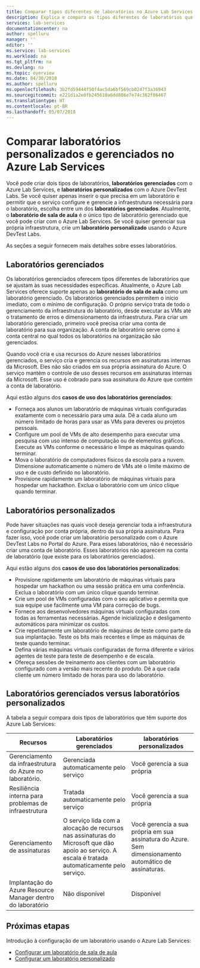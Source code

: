```yaml
---
title: Comparar tipos diferentes de laboratórios no Azure Lab Services | Microsoft Docs
description: Explica e compara os tipos diferentes de laboratórios que você pode criar usando o Azure Lab Services (conhecido antes como DevTest Labs).
services: lab-services
documentationcenter: na
author: spelluru
manager: ''
editor: ''
ms.service: lab-services
ms.workload: na
ms.tgt_pltfrm: na
ms.devlang: na
ms.topic: overview
ms.date: 04/30/2018
ms.author: spelluru
ms.openlocfilehash: 3b2fd59444f50f4ac5da6bf569cb0247f3a36943
ms.sourcegitcommit: e221d1a2e0fb245610a6dd886e7e74c362f06467
ms.translationtype: HT
ms.contentlocale: pt-BR
ms.lasthandoff: 05/07/2018
---
```

# <a name="compare-managed-and-custom-labs-in-azure-lab-services"></a>Comparar laboratórios personalizados e gerenciados no Azure Lab Services
Você pode criar dois tipos de laboratórios, **laboratórios gerenciados** com o Azure Lab Services, e **laboratórios personalizados** com o Azure DevTest Labs. Se você quiser apenas inserir o que precisa em um laboratório e permitir que o serviço configure e gerencie a infraestrutura necessária para o laboratório, escolha entre um dos **laboratórios gerenciados**. Atualmente, o **laboratório de sala de aula** é o único tipo de laboratório gerenciado que você pode criar com o Azure Lab Services. Se você quiser gerenciar sua própria infraestrutura, crie um **laboratório personalizado** usando o Azure DevTest Labs.

As seções a seguir fornecem mais detalhes sobre esses laboratórios. 

## <a name="managed-labs"></a>Laboratórios gerenciados
Os laboratórios gerenciados oferecem tipos diferentes de laboratórios que se ajustam às suas necessidades específicas. Atualmente, o Azure Lab Services oferece suporte apenas ao **laboratório de sala de aula** como um laboratório gerenciado. Os laboratórios gerenciados permitem o início imediato, com o mínimo de configuração. O próprio serviço trata de todo o gerenciamento da infraestrutura do laboratório, desde executar as VMs até o tratamento de erros e dimensionamento da infraestrutura. Para criar um laboratório gerenciado, primeiro você precisa criar uma conta de laboratório para sua organização. A conta de laboratório serve como a conta central no qual todos os laboratórios na organização são gerenciados. 

Quando você cria e usa recursos do Azure nesses laboratórios gerenciados, o serviço cria e gerencia os recursos em assinaturas internas da Microsoft. Eles não são criados em sua própria assinatura do Azure. O serviço mantém o controle de uso desses recursos em assinaturas internas da Microsoft. Esse uso é cobrado para sua assinatura do Azure que contém a conta de laboratório.   

Aqui estão alguns dos **casos de uso dos laboratórios gerenciados**: 

- Forneça aos alunos um laboratório de máquinas virtuais configuradas exatamente com o necessário para uma aula. Dê a cada aluno um número limitado de horas para usar as VMs para deveres ou projetos pessoais.
- Configure um pool de VMs de alto desempenho para executar uma pesquisa com uso intenso de computação ou de elementos gráficos. Execute as VMs conforme o necessário e limpe as máquinas quando terminar. 
- Mova o laboratório de computadores físicos da escola para a nuvem. Dimensione automaticamente o número de VMs até o limite máximo de uso e de custo definido no laboratório.  
- Provisione rapidamente um laboratório de máquinas virtuais para hospedar um hackathon. Exclua o laboratório com um único clique quando terminar. 


## <a name="custom-labs"></a>Laboratórios personalizados
Pode haver situações nas quais você deseja gerenciar toda a infraestrutura e configuração por conta própria, dentro da sua própria assinatura. Para fazer isso, você pode criar um laboratório personalizado com o Azure DevTest Labs no Portal do Azure. Para esses laboratórios, não é necessário criar uma conta de laboratório. Esses laboratórios não aparecem na conta de laboratório (que existe para os laboratórios gerenciados).  

Aqui estão alguns dos **casos de uso dos laboratórios personalizados**: 

- Provisione rapidamente um laboratório de máquinas virtuais para hospedar um hackathon ou uma sessão prática em uma conferência. Exclua o laboratório com um único clique quando terminar. 
- Crie um pool de VMs configuradas com o seu aplicativo e permita que sua equipe use facilmente uma VM para correção de bugs.  
- Fornece aos desenvolvedores máquinas virtuais configuradas com todas as ferramentas necessárias. Agende inicialização e desligamento automáticos para minimizar os custos. 
- Crie repetidamente um laboratório de máquinas de teste como parte da sua implantação. Teste os bits mais recentes e limpe as máquinas de teste quando terminar. 
- Defina várias máquinas virtuais configuradas de forma diferente e vários agentes de teste para teste de desempenho e de escala. 
- Ofereça sessões de treinamento aos clientes com um laboratório configurado com a versão mais recente do produto. Dê a que cada cliente um número limitado de horas para uso do laboratório. 


## <a name="managed-labs-vs-custom-labs"></a>Laboratórios gerenciados versus laboratórios personalizados
A tabela a seguir compara dois tipos de laboratórios que têm suporte dos Azure Lab Services: 

| Recursos | Laboratórios gerenciados | laboratórios personalizados |
| -------- | ----------------  | ---------- |
| Gerenciamento da infraestrutura do Azure no laboratório. |  Gerenciada automaticamente pelo serviço | Você gerencia a sua própria  |
| Resiliência interna para problemas de infraestrutura | Tratada automaticamente pelo serviço | Você gerencia a sua própria  |
| Gerenciamento de assinaturas | O serviço lida com a alocação de recursos nas assinaturas do Microsoft que dão apoio ao serviço. A escala é tratada automaticamente pelo serviço. | Você gerencia a sua própria em sua assinatura do Azure. Sem dimensionamento automático de assinaturas. |
| Implantação do Azure Resource Manager dentro do laboratório | Não disponível | Disponível |

## <a name="next-steps"></a>Próximas etapas
Introdução à configuração de um laboratório usando o Azure Lab Services:

- [Configurar um laboratório de sala de aula](tutorial-setup-classroom-lab.md)
- [Configurar um laboratório personalizado](tutorial-create-custom-lab.md)
